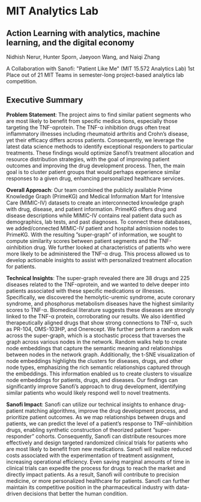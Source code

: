 # MIT Analytics Lab
## Action Learning with analytics, machine learning, and the digital economy

Nidhish Nerur, Hunter Sporn, Jaeyoon Wang, and Naiqi Zhang 

A Collaboration with Sanofi: "Patient Like Me" (MIT 15.572 Analytics Lab)
1st Place out of 21 MIT Teams in semester-long project-based analytics lab competition.

## Executive Summary

**Problem Statement**: The project aims to find similar patient segments who are most likely to benefit from specific medica tions, especially those targeting the TNF-αprotein. The TNF-α inhibition drugs often treat inflammatory illnesses including rheumatoid arthritis and Crohn’s disease, yet their efficacy differs across patients. Consequently, we leverage the latest data science methods to identify exceptional responders to particular treatments. These findings would optimize Sanofi’s treatment allocation and resource distribution strategies, with the goal of improving patient outcomes and improving the drug development process. Then, the main goal is to cluster patient groups that would perhaps experience similar responses to a given drug, enhancing personalized healthcare services.

**Overall Approach**: Our team combined the publicly available Prime Knowledge Graph (PrimeKG) and Medical Information Mart for Intensive Care (MIMIC-IV) datasets to create an interconnected knowledge graph with drug, disease, and patient information. PrimeKG offers drug and disease descriptions while MIMIC-IV contains real patient data such as demographics, lab tests, and past diagnoses. To connect these databases, we added/connected MIMIC-IV patient and hospital admission nodes to PrimeKG. With the resulting ”super-graph” of information, we sought to compute similarity scores between patient segments and the TNF-αinhibition drug. We further looked at characteristics of patients who were more likely to be administered the TNF-α drug. This process allowed us to develop actionable insights to assist with personalized treatment allocation for patients.

**Technical Insights**: The super-graph revealed there are 38 drugs and 225 diseases related to the TNF-αprotein, and we wanted to delve deeper into patients associated with these specific medications or illnesses. Specifically, we discovered the hemolytic-uremic syndrome, acute coronary syndrome, and phosphorus metabolism diseases have the highest similarity scores to TNF-α. Biomedical literature suggests these diseases are strongly linked to the TNF-α protein, corroborating our results. We also identified therapeutically aligned drugs that show strong connections to TNF-α, such as PR-104, OMS-103HP, and Onerecept. We further perform a random walk across the super-graph, which is a stochastic process that traverses the graph across various nodes in the network. Random walks help to create node embeddings that capture the semantic meaning and relationships between nodes in the network graph. Additionally, the t-SNE visualization of node embeddings highlights the clusters for diseases, drugs, and other node types, emphasizing the rich semantic relationships captured through the embeddings. This information enabled us to create clusters to visualize node embeddings for patients, drugs, and diseases. Our findings can significantly improve Sanofi’s approach to drug development, identifying similar patients who would likely respond well to novel treatments.

**Sanofi Impact**: Sanofi can utilize our technical insights to enhance drug-patient matching algorithms, improve the drug development process, and prioritize patient outcomes. As we map relationships between drugs and patients, we can predict the level of a patient’s response to TNF-αinhibition drugs, enabling synthetic construction of theorized patient ”super-responder” cohorts. Consequently, Sanofi can distribute resources more effectively and design targeted randomized clinical trials for patients who are most likely to benefit from new medications. Sanofi will realize reduced costs associated with the experimentation of treatment assignment, increasing operational efficiency. Even saving marginal amounts of time in clinical trials can expedite the process for drugs to reach the market and directly impact patients. As a result, Sanofi will contribute to precision medicine, or more personalized healthcare for patients. Sanofi can further maintain its competitive position in the pharmaceutical industry with data-driven decisions that better the human condition.
